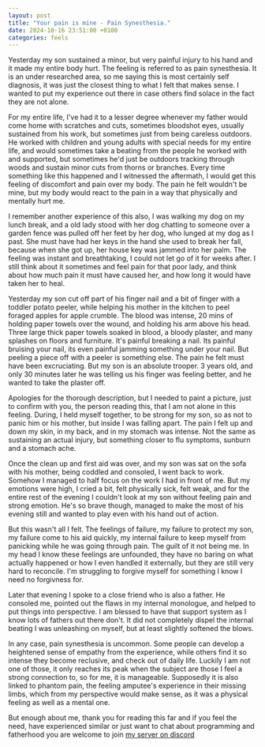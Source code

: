 ```yaml
---
layout: post
title: "Your pain is mine - Pain Synesthesia."
date: 2024-10-16 23:51:00 +0100
categories: feels 
---
```


Yesterday my son sustained a minor, but very painful injury to his hand and it made my entire body hurt. The feeling is referred to as pain synesthesia. It is an under researched area, so me saying this is most certainly self diagnosis, it was just the closest thing to what I felt that makes sense. I wanted to put my experience out there in case others find solace in the fact they are not alone.

For my entire life, I've had it to a lesser degree whenever my father would come home with scratches and cuts, sometimes bloodshot eyes, usually sustained from his work, but sometimes just from being careless outdoors. He worked with children and young adults with special needs for my entire life, and would sometimes take a beating from the people he worked with and supported, but sometimes he'd just be outdoors tracking through woods and sustain minor cuts from thorns or branches. Every time something like this happened and I witnessed the aftermath, I would get this feeling of discomfort and pain over my body. The pain he felt wouldn't be mine, but my body would react to the pain in a way that physically and mentally hurt me.

I remember another experience of this also, I was walking my dog on my lunch break, and a old lady stood with her dog chatting to someone over a garden fence was pulled off her feet by her dog, who lunged at my dog as I past. She must have had her keys in the hand she used to break her fall, because when she got up, her house key was jammed into her palm. The feeling was instant and breathtaking, I could not let go of it for weeks after. I still think about it sometimes and feel pain for that poor lady, and think about how much pain it must have caused her, and how long it would have taken her to heal.

Yesterday my son cut off part of his finger nail and a bit of finger with a toddler potato peeler, while helping his mother in the kitchen to peel foraged apples for apple crumble. The blood was intense, 20 mins of holding paper towels over the wound, and holding his arm above his head. Three large thick paper towels soaked in blood, a bloody plaster, and many splashes on floors and furniture. It's painful breaking a nail. Its painful bruising your nail, its even painful jamming something under your nail. But peeling a piece off with a peeler is something else. The pain he felt must have been excruciating. But my son is an absolute trooper. 3 years old, and only 30 minutes later he was telling us his finger was feeling better, and he wanted to take the plaster off.

Apologies for the thorough description, but I needed to paint a picture, just to confirm with you, the person reading this, that I am not alone in this feeling. During, I held myself together, to be strong for my son, so as not to panic him or his mother, but inside I was falling apart. The pain I felt up and down my skin, in my back, and in my stomach was intense. Not the same as sustaining an actual injury, but something closer to flu symptoms, sunburn and a stomach ache.

Once the clean up and first aid was over, and my son was sat on the sofa with his mother, being coddled and consoled, I went back to work. Somehow I managed to half focus on the work I had in front of me. But my emotions were high, I cried a bit, felt physically sick, felt weak, and for the entire rest of the evening I couldn't look at my son without feeling pain and strong emotion. He's so brave though, managed to make the most of his evening still and wanted to play even with his hand out of action.

But this wasn't all I felt. The feelings of failure, my failure to protect my son, my failure come to his aid quickly, my internal failure to keep myself from panicking while he was going through pain. The guilt of it not being me. In my head I know these feelings are unfounded, they have no baring on what actually happened or how I even handled it externally, but they are still very hard to reconcile. I'm struggling to forgive myself for something I know I need no forgivness for.

Later that evening I spoke to a close friend who is also a father. He consoled me, pointed out the flaws in my internal monologue, and helped to put things into perspective. I am blessed to have that support system as I know lots of fathers out there don't. It did not completely dispel the internal beating I was unleashing on myself, but at least slightly softened the blows.

In any case, pain synesthesia is uncommon. Some people can develop a heightened sense of empathy from the experience, while others find it so intense they become reclusive, and check out of daily life. Luckily I am not one of those, it only reaches its peak when the subject are those I feel a strong connection to, so for me, it is manageable. Supposedly it is also linked to phantom pain, the feeling amputee's experience in their missing limbs, which from my perspective would make sense, as it was a physical feeling as well as a mental one. 

But enough about me, thank you for reading this far and if you feel the need, have experienced similar or just want to chat about programming and fatherhood you are welcome to join [my server on discord](https://discord.gg/bd77a32zYn)
